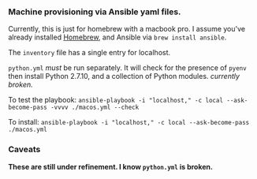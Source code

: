 ### Machine provisioning via Ansible yaml files.

Currently, this is just for homebrew with a macbook pro. I assume you've
already installed [Homebrew](http://brew.sh/), and Ansible via `brew install
ansible`.

The `inventory` file has a single entry for localhost.

`python.yml` *must*  be run separately. It will check for the presence of
`pyenv` then install Python 2.7.10, and a collection of Python modules. *currently broken.*

To test the playbook:
    `ansible-playbook -i "localhost," -c local --ask-become-pass -vvvv ./macos.yml --check`

To install:
    `ansible-playbook -i "localhost," -c local --ask-become-pass ./macos.yml`

### Caveats
**These are still under refinement. I know `python.yml` is broken.**



